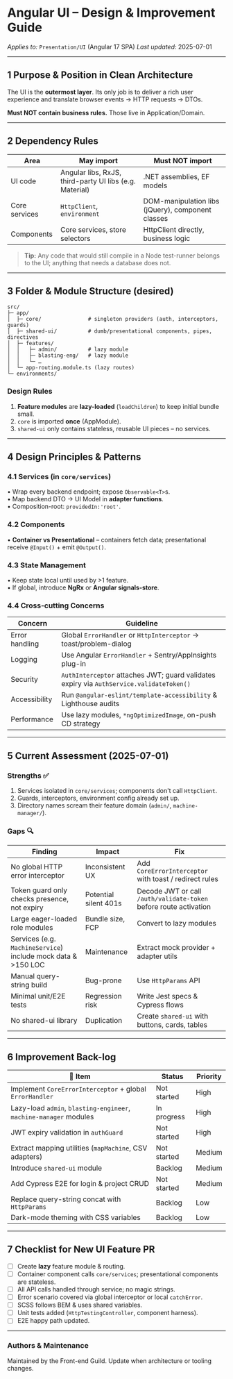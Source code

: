 # Angular UI – Design & Improvement Guide

*Applies to:* `Presentation/UI` (Angular 17 SPA)
*Last updated:* 2025-07-01

---

## 1  Purpose & Position in Clean Architecture
The UI is the **outermost layer**.  Its only job is to deliver a rich user
experience and translate browser events → HTTP requests → DTOs.

**Must NOT contain business rules.**  Those live in Application/Domain.

---

## 2  Dependency Rules
| Area | May import | Must **NOT** import |
|------|------------|--------------------|
| UI code | Angular libs, RxJS, third-party UI libs (e.g. Material) | .NET assemblies, EF models |
| Core services | `HttpClient`, `environment` | DOM-manipulation libs (jQuery), component classes |
| Components | Core services, store selectors | HttpClient directly, business logic |

> **Tip:** Any code that would still compile in a Node test-runner belongs to
> the UI; anything that needs a database does not.

---

## 3  Folder & Module Structure (desired)
```
src/
├─ app/
│  ├─ core/               # singleton providers (auth, interceptors, guards)
│  ├─ shared-ui/          # dumb/presentational components, pipes, directives
│  ├─ features/
│  │   ├─ admin/          # lazy module
│  │   ├─ blasting-eng/   # lazy module
│  │   └─ …
│  └─ app-routing.module.ts (lazy routes)
└─ environments/
```

### Design Rules
1. **Feature modules** are **lazy-loaded** (`loadChildren`) to keep initial
   bundle small.
2. `core` is imported **once** (AppModule).
3. `shared-ui` only contains stateless, reusable UI pieces – no services.

---

## 4  Design Principles & Patterns
### 4.1 Services (in `core/services`)
• Wrap every backend endpoint; expose `Observable<T>`s.  
• Map backend DTO → UI Model in **adapter functions**.  
• Composition-root: `providedIn:'root'`.

### 4.2 Components
• **Container vs Presentational** – containers fetch data; presentational
receive `@Input()` + emit `@Output()`.

### 4.3 State Management
• Keep state local until used by >1 feature.  
• If global, introduce **NgRx** or **Angular signals-store**.

### 4.4 Cross-cutting Concerns
| Concern | Guideline |
|---------|-----------|
| Error handling | Global `ErrorHandler` or `HttpInterceptor` → toast/problem-dialog |
| Logging | Use Angular `ErrorHandler` + Sentry/AppInsights plug-in |
| Security | `AuthInterceptor` attaches JWT; guard validates expiry via `AuthService.validateToken()` |
| Accessibility | Run `@angular-eslint/template-accessibility` & Lighthouse audits |
| Performance | Use lazy modules, `*ngOptimizedImage`, on-push CD strategy |

---

## 5  Current Assessment (2025-07-01)
### Strengths ✅
1. Services isolated in `core/services`; components don't call `HttpClient`.
2. Guards, interceptors, environment config already set up.
3. Directory names scream their feature domain (`admin/`, `machine-manager/`).

### Gaps 🔍
| Finding | Impact | Fix |
|---------|--------|-----|
| No global HTTP error interceptor | Inconsistent UX | Add `CoreErrorInterceptor` with toast / redirect rules |
| Token guard only checks presence, not expiry | Potential silent 401s | Decode JWT or call `/auth/validate-token` before route activation |
| Large eager-loaded role modules | Bundle size, FCP | Convert to lazy modules |
| Services (e.g. `MachineService`) include mock data & >150 LOC | Maintenance | Extract mock provider + adapter utils |
| Manual query-string build | Bug-prone | Use `HttpParams` API |
| Minimal unit/E2E tests | Regression risk | Write Jest specs & Cypress flows |
| No shared-ui library | Duplication | Create `shared-ui` with buttons, cards, tables |

---

## 6  Improvement Back-log
| 📝 Item | Status | Priority |
|---------|--------|----------|
| Implement `CoreErrorInterceptor` + global `ErrorHandler` | Not started | High |
| Lazy-load `admin`, `blasting-engineer`, `machine-manager` modules | In progress | High |
| JWT expiry validation in `authGuard` | Not started | High |
| Extract mapping utilities (`mapMachine`, CSV adapters) | Not started | Medium |
| Introduce `shared-ui` module | Backlog | Medium |
| Add Cypress E2E for login & project CRUD | Not started | Medium |
| Replace query-string concat with `HttpParams` | Backlog | Low |
| Dark-mode theming with CSS variables | Backlog | Low |

---

## 7  Checklist for New UI Feature PR
- [ ] Create **lazy** feature module & routing.  
- [ ] Container component calls `core/services`; presentational components are
  stateless.  
- [ ] All API calls handled through service; no magic strings.  
- [ ] Error scenario covered via global interceptor or local `catchError`.  
- [ ] SCSS follows BEM & uses shared variables.  
- [ ] Unit tests added (`HttpTestingController`, component harness).  
- [ ] E2E happy path updated.

---

### Authors & Maintenance
Maintained by the Front-end Guild.  Update when architecture or tooling
changes. 